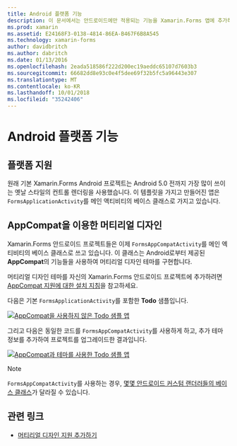 ```yaml
---
title: Android 플랫폼 기능
description: 이 문서에서는 안드로이드에만 적용되는 기능을 Xamarin.Forms 앱에 추가하는 방법과 머티리얼 디자인에 대해 중점적으로 설명합니다.
ms.prod: xamarin
ms.assetid: E24168F3-0138-4814-86EA-B467F6B8A545
ms.technology: xamarin-forms
author: davidbritch
ms.author: dabritch
ms.date: 01/13/2016
ms.openlocfilehash: 2eada518586f222d200ec19aeddc65107d7603b3
ms.sourcegitcommit: 66682dd8e93c0e4f5dee69f32b5fc5a96443e307
ms.translationtype: MT
ms.contentlocale: ko-KR
ms.lasthandoff: 10/01/2018
ms.locfileid: "35242406"
---
```

# <a name="android-platform-features"></a>Android 플랫폼 기능

## <a name="platform-support"></a>플랫폼 지원

원래 기본 Xamarin.Forms Android 프로젝트는 Android 5.0 전까지 가장 많이 쓰이는 옛날 스타일의 컨트롤 렌더링을 사용했습니다. 이 템플릿을 가지고 만들어진 앱은 `FormsApplicationActivity`를 메인 액티비티의 베이스 클래스로 가지고 있습니다.

## <a name="material-design-via-appcompat"></a>AppCompat을 이용한 머티리얼 디자인

Xamarin.Forms 안드로이드 프로젝트들은 이제 `FormsAppCompatActivity`를 메인 엑티비티의 베이스 클래스로 쓰고 있습니다. 이 클래스는 Android로부터 제공된 **AppCompat**의 기능들을 사용하여 머티리얼 디자인 테마를 구현합니다.

머티리얼 디자인 테마를 자신의 Xamarin.Forms 안드로이드 프로젝트에 추가하려면 [AppCompat 지원에 대한 설치 지침](appcompat.md)을 참고하세요.

다음은 기본 `FormsApplicationActivity`를 포함한 **Todo** 샘플입니다.

[![](images/before-appcompat-sml.png "AppCompat을 사용하지 않은 Todo 샘플 앱")](images/before-appcompat.png#lightbox "AppCompat 없이 Todo 샘플 응용 프로그램")

그리고 다음은 동일한 코드를 `FormsAppCompatActivity`를 사용하게 하고, 추가 테마 정보를 추가하여 프로젝트를 업그레이드한 결과입니다.

[![](images/post-appcompat-sml.png "AppCompat과 테마를 사용한 Todo 샘플 앱")](images/post-appcompat.png#lightbox "AppCompat 및 테마 설정 Todo 샘플 응용 프로그램")

> [!NOTE]
> `FormsAppCompatActivity`를 사용하는 경우, [몇몇 안드로이드 커스텀 랜더러들의 베이스 클래스](~/xamarin-forms/app-fundamentals/custom-renderer/renderers.md)가 달라질 수 있습니다.


## <a name="related-links"></a>관련 링크

- [머티리얼 디자인 지원 추가하기](appcompat.md)
